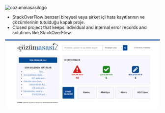 ![cozummasasilogo](https://user-images.githubusercontent.com/6616601/55350960-e17f0800-54c5-11e9-91a2-61e0bd9a4271.png)

- StackOverFlow benzeri bireysel veya şirket içi hata kayıtlarının ve çözümlerinin tutulduğu kapalı proje.
- Closed project that keeps individual and internal error records and solutions like StackOverFlow.

![projeimage](https://raw.githubusercontent.com/smtylmzx/CozumMasasi/master/screenshot-localhost_8080-2020.04.27-19_30_03.png)
